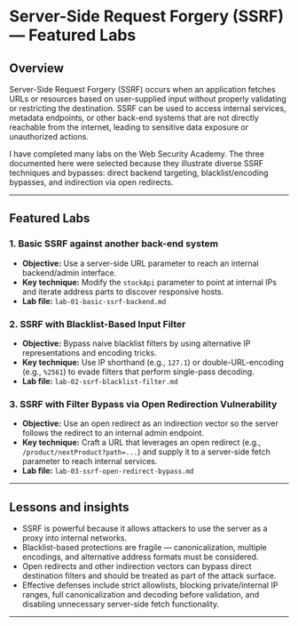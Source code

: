 # Server-Side Request Forgery (SSRF) — Featured Labs

## Overview

Server-Side Request Forgery (SSRF) occurs when an application fetches URLs or resources based on user-supplied input without properly validating or restricting the destination. SSRF can be used to access internal services, metadata endpoints, or other back-end systems that are not directly reachable from the internet, leading to sensitive data exposure or unauthorized actions.

I have completed many labs on the Web Security Academy. The three documented here were selected because they illustrate diverse SSRF techniques and bypasses: direct backend targeting, blacklist/encoding bypasses, and indirection via open redirects.

---

## Featured Labs

### 1. Basic SSRF against another back-end system

* **Objective:** Use a server-side URL parameter to reach an internal backend/admin interface.
* **Key technique:** Modify the `stockApi` parameter to point at internal IPs and iterate address parts to discover responsive hosts.
* **Lab file:** `lab-01-basic-ssrf-backend.md`

### 2. SSRF with Blacklist-Based Input Filter

* **Objective:** Bypass naive blacklist filters by using alternative IP representations and encoding tricks.
* **Key technique:** Use IP shorthand (e.g., `127.1`) or double-URL-encoding (e.g., `%2561`) to evade filters that perform single-pass decoding.
* **Lab file:** `lab-02-ssrf-blacklist-filter.md`

### 3. SSRF with Filter Bypass via Open Redirection Vulnerability

* **Objective:** Use an open redirect as an indirection vector so the server follows the redirect to an internal admin endpoint.
* **Key technique:** Craft a URL that leverages an open redirect (e.g., `/product/nextProduct?path=...`) and supply it to a server-side fetch parameter to reach internal services.
* **Lab file:** `lab-03-ssrf-open-redirect-bypass.md`

---

## Lessons and insights

* SSRF is powerful because it allows attackers to use the server as a proxy into internal networks.
* Blacklist-based protections are fragile — canonicalization, multiple encodings, and alternative address formats must be considered.
* Open redirects and other indirection vectors can bypass direct destination filters and should be treated as part of the attack surface.
* Effective defenses include strict allowlists, blocking private/internal IP ranges, full canonicalization and decoding before validation, and disabling unnecessary server-side fetch functionality.

---



